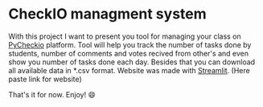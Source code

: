 # CheckIO managment system

With this project I want to present you tool for managing your class on [PyCheckio](https://py.checkio.org) platform. Tool will help you track the number of tasks done by students, number of comments and votes recived from other's and even show you number of tasks done each day. Besides that you can download all available data in *.csv format. Website was made with [Streamlit](https://discuss.streamlit.io). (Here paste link for website)

That's it for now. Enjoy! :smile:
